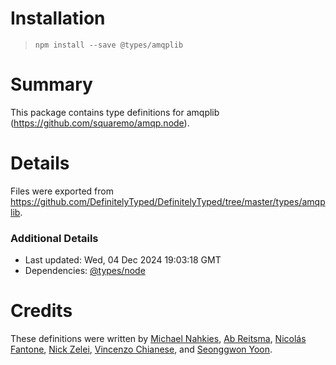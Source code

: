 # Installation
> `npm install --save @types/amqplib`

# Summary
This package contains type definitions for amqplib (https://github.com/squaremo/amqp.node).

# Details
Files were exported from https://github.com/DefinitelyTyped/DefinitelyTyped/tree/master/types/amqplib.

### Additional Details
 * Last updated: Wed, 04 Dec 2024 19:03:18 GMT
 * Dependencies: [@types/node](https://npmjs.com/package/@types/node)

# Credits
These definitions were written by [Michael Nahkies](https://github.com/mnahkies), [Ab Reitsma](https://github.com/abreits), [Nicolás Fantone](https://github.com/nfantone), [Nick Zelei](https://github.com/nickzelei), [Vincenzo Chianese](https://github.com/XVincentX), and [Seonggwon Yoon](https://github.com/seonggwonyoon).
